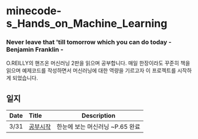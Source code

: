 # minecode-s_Hands_on_Machine_Learning

### Never leave that 'till tomorrow which you can do today - Benjamin Franklin -
O.REILLY의 핸즈온 머신러닝 2판을 읽으며 공부합니다. 매일 한장이라도 꾸준히 책을 읽으며 예제코드를 작성하면서 머신러닝에 대한 역량을 기르고자 이 프로젝트를 시작하게 되었습니다.

## 일지
|Date|Title|Description|
|:---:|:---|---|
|3/31|[공부시작]()|한눈에 보는 머신러닝 ~P.65 완료|
